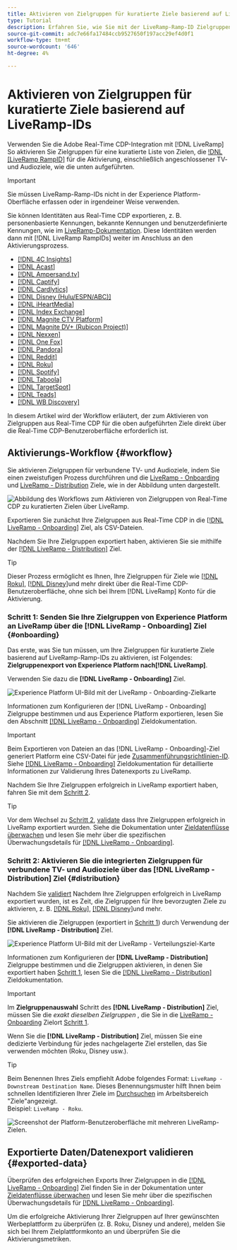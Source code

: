 ```yaml
---
title: Aktivieren von Zielgruppen für kuratierte Ziele basierend auf LiveRamp-IDs
type: Tutorial
description: Erfahren Sie, wie Sie mit der LiveRamp-Ramp-ID Zielgruppen aus Adobe Experience Platform für verbundene TV- und Audioziele und andere Integrationen aktivieren können.
source-git-commit: adc7e66fa17484ccb9527650f197acc29ef4d0f1
workflow-type: tm+mt
source-wordcount: '646'
ht-degree: 4%

---
```



# Aktivieren von Zielgruppen für kuratierte Ziele basierend auf LiveRamp-IDs

Verwenden Sie die Adobe Real-Time CDP-Integration mit [!DNL LiveRamp] So aktivieren Sie Zielgruppen für eine kuratierte Liste von Zielen, die [!DNL [LiveRamp RampID]](https://docs.liveramp.com/connect/en/interpreting-rampid,-liveramp-s-people-based-identifier.html) für die Aktivierung, einschließlich angeschlossener TV- und Audioziele, wie die unten aufgeführten.

>[!IMPORTANT]
>
>Sie müssen LiveRamp-Ramp-IDs nicht in der Experience Platform-Oberfläche erfassen oder in irgendeiner Weise verwenden.
>
> Sie können Identitäten aus Real-Time CDP exportieren, z. B. personenbasierte Kennungen, bekannte Kennungen und benutzerdefinierte Kennungen, wie im [LiveRamp-Dokumentation](https://docs.liveramp.com/connect/en/identity-and-identifier-terms-and-concepts.html#known-identifiers). Diese Identitäten werden dann mit [!DNL LiveRamp RampIDs] weiter im Anschluss an den Aktivierungsprozess.


* [[!DNL 4C Insights]](#insights)
* [[!DNL Acast]](#acast)
* [[!DNL Ampersand.tv]](#ampersand-tv)
* [[!DNL Captify]](#captify)
* [[!DNL Cardlytics]](#cardlytics)
* [[!DNL Disney (Hulu/ESPN/ABC)]](#disney)
* [[!DNL iHeartMedia]](#iheartmedia)
* [[!DNL Index Exchange]](#index-exchange)
* [[!DNL Magnite CTV Platform]](#magnite)
* [[!DNL Magnite DV+ (Rubicon Project)]](#magnite-dv)
* [[!DNL Nexxen]](#nexxen)
* [[!DNL One Fox]](#fox)
* [[!DNL Pandora]](#pandora)
* [[!DNL Reddit]](#reddit)
* [[!DNL Roku]](#roku)
* [[!DNL Spotify]](#spotify)
* [[!DNL Taboola]](#taboola)
* [[!DNL TargetSpot]](#targetspot)
* [[!DNL Teads]](#teads)
* [[!DNL WB Discovery]](#wb-discovery)

In diesem Artikel wird der Workflow erläutert, der zum Aktivieren von Zielgruppen aus Real-Time CDP für die oben aufgeführten Ziele direkt über die Real-Time CDP-Benutzeroberfläche erforderlich ist.

## Aktivierungs-Workflow {#workflow}

Sie aktivieren Zielgruppen für verbundene TV- und Audioziele, indem Sie einen zweistufigen Prozess durchführen und die [LiveRamp - Onboarding](../catalog/advertising/liveramp-onboarding.md) und [LiveRamp - Distribution](../catalog/advertising/liveramp-distribution.md) Ziele, wie in der Abbildung unten dargestellt.

![Abbildung des Workflows zum Aktivieren von Zielgruppen von Real-Time CDP zu kuratierten Zielen über LiveRamp.](../assets/ui/activate-curated-destinations-liveramp/workflow-diagram.png)

Exportieren Sie zunächst Ihre Zielgruppen aus Real-Time CDP in die [[!DNL LiveRamp - Onboarding]](../catalog/advertising/liveramp-onboarding.md) Ziel, als CSV-Dateien.

Nachdem Sie Ihre Zielgruppen exportiert haben, aktivieren Sie sie mithilfe der [[!DNL LiveRamp - Distribution]](../catalog/advertising/liveramp-distribution.md) Ziel.

>[!TIP]
>
>Dieser Prozess ermöglicht es Ihnen, Ihre Zielgruppen für Ziele wie [[!DNL Roku]](../catalog/advertising/liveramp-distribution.md#roku), [[!DNL Disney]](../catalog/advertising/liveramp-distribution.md#disney)und mehr direkt über die Real-Time CDP-Benutzeroberfläche, ohne sich bei Ihrem [!DNL LiveRamp] Konto für die Aktivierung.

### Schritt 1: Senden Sie Ihre Zielgruppen von Experience Platform an LiveRamp über die [!DNL LiveRamp - Onboarding] Ziel {#onboarding}

Das erste, was Sie tun müssen, um Ihre Zielgruppen für kuratierte Ziele basierend auf LiveRamp-Ramp-IDs zu aktivieren, ist Folgendes: **Zielgruppenexport von Experience Platform nach[!DNL LiveRamp]**.

Verwenden Sie dazu die **[!DNL LiveRamp - Onboarding]** Ziel.

![Experience Platform UI-Bild mit der LiveRamp - Onboarding-Zielkarte](../assets/ui/activate-curated-destinations-liveramp/liveramp-onboarding-catalog.png)

Informationen zum Konfigurieren der [!DNL LiveRamp - Onboarding] Zielgruppe bestimmen und aus Experience Platform exportieren, lesen Sie den Abschnitt [[!DNL LiveRamp - Onboarding]](../catalog/advertising/liveramp-onboarding.md) Zieldokumentation.

>[!IMPORTANT]
>
>Beim Exportieren von Dateien an das [!DNL LiveRamp - Onboarding]-Ziel generiert Platform eine CSV-Datei für jede [Zusammenführungsrichtlinien-ID](../../profile/merge-policies/overview.md). Siehe [[!DNL LiveRamp - Onboarding]](../catalog/advertising/liveramp-onboarding.md) Zieldokumentation für detaillierte Informationen zur Validierung Ihres Datenexports zu LiveRamp.


Nachdem Sie Ihre Zielgruppen erfolgreich in LiveRamp exportiert haben, fahren Sie mit dem [Schritt 2](#distribution).

>[!TIP]
>
>Vor dem Wechsel zu [Schritt 2](#distribution), [validate](../catalog/advertising/liveramp-onboarding.md#exported-data) dass Ihre Zielgruppen erfolgreich in LiveRamp exportiert wurden. Siehe die Dokumentation unter [Zieldatenflüsse überwachen](../../dataflows/ui/monitor-destinations.md#dataflow-runs-for-batch-destinations) und lesen Sie mehr über die spezifischen Überwachungsdetails für [[!DNL LiveRamp - Onboarding]](../catalog/advertising/liveramp-onboarding.md#exported-data).

### Schritt 2: Aktivieren Sie die integrierten Zielgruppen für verbundene TV- und Audioziele über das [!DNL LiveRamp - Distribution] Ziel {#distribution}

Nachdem Sie [validiert](../catalog/advertising/liveramp-onboarding.md#exported-data) Nachdem Ihre Zielgruppen erfolgreich in LiveRamp exportiert wurden, ist es Zeit, die Zielgruppen für Ihre bevorzugten Ziele zu aktivieren, z. B. [[!DNL Roku]](../catalog/advertising/liveramp-distribution.md#roku), [[!DNL Disney]](../catalog/advertising/liveramp-distribution.md#disney)und mehr.

Sie aktivieren die Zielgruppen (exportiert in [Schritt 1](#onboarding)) durch Verwendung der **[!DNL LiveRamp - Distribution]** Ziel.

![Experience Platform UI-Bild mit der LiveRamp - Verteilungsziel-Karte](../assets/ui/activate-curated-destinations-liveramp/liveramp-distribution-catalog.png)

Informationen zum Konfigurieren der **[!DNL LiveRamp - Distribution]** Zielgruppe bestimmen und die Zielgruppen aktivieren, in denen Sie exportiert haben [Schritt 1](#onboarding), lesen Sie die [[!DNL LiveRamp - Distribution]](../catalog/advertising/liveramp-distribution.md) Zieldokumentation.

>[!IMPORTANT]
>
>Im **Zielgruppenauswahl** Schritt des **[!DNL LiveRamp - Distribution]** Ziel, müssen Sie die *exakt dieselben Zielgruppen* , die Sie in die [LiveRamp - Onboarding](../catalog/advertising/liveramp-onboarding.md) Zielort [Schritt 1](#onboarding).

Wenn Sie die **[!DNL LiveRamp - Distribution]** Ziel, müssen Sie eine dedizierte Verbindung für jedes nachgelagerte Ziel erstellen, das Sie verwenden möchten (Roku, Disney usw.).

>[!TIP]
>
>Beim Benennen Ihres Ziels empfiehlt Adobe folgendes Format: `LiveRamp - Downstream Destination Name`. Dieses Benennungsmuster hilft Ihnen beim schnellen Identifizieren Ihrer Ziele im [Durchsuchen](../ui/destinations-workspace.md#browse) im Arbeitsbereich &quot;Ziele&quot;angezeigt.
><br>
>Beispiel: `LiveRamp - Roku`.

![Screenshot der Platform-Benutzeroberfläche mit mehreren LiveRamp-Zielen.](../assets/ui/activate-curated-destinations-liveramp/liveramp-naming.png)

## Exportierte Daten/Datenexport validieren {#exported-data}

Überprüfen des erfolgreichen Exports Ihrer Zielgruppen in die [[!DNL LiveRamp - Onboarding]](../catalog/advertising/liveramp-onboarding.md) Ziel finden Sie in der Dokumentation unter [Zieldatenflüsse überwachen](../../dataflows/ui/monitor-destinations.md#dataflow-runs-for-batch-destinations) und lesen Sie mehr über die spezifischen Überwachungsdetails für [[!DNL LiveRamp - Onboarding]](../catalog/advertising/liveramp-onboarding.md#exported-data).

Um die erfolgreiche Aktivierung Ihrer Zielgruppen auf Ihrer gewünschten Werbeplattform zu überprüfen (z. B. Roku, Disney und andere), melden Sie sich bei Ihrem Zielplattformkonto an und überprüfen Sie die Aktivierungsmetriken.
